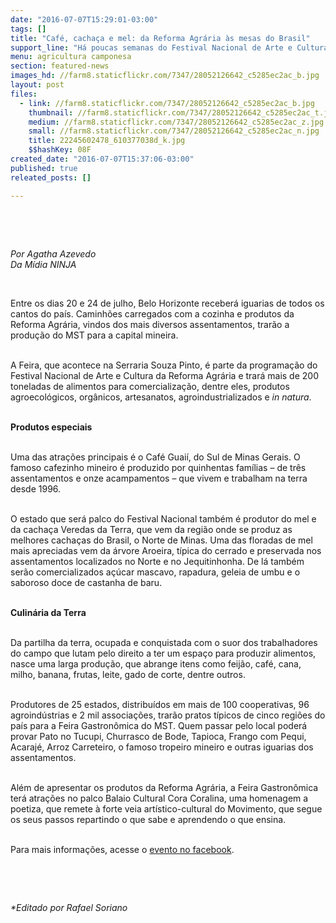 ```yaml
---
date: "2016-07-07T15:29:01-03:00"
tags: []
title: "Café, cachaça e mel: da Reforma Agrária às mesas do Brasil"
support_line: "Há poucas semanas do Festival Nacional de Arte e Cultura da Reforma Agrária, a grande atração é a riqueza da produção do MST."
menu: agricultura camponesa
section: featured-news
images_hd: //farm8.staticflickr.com/7347/28052126642_c5285ec2ac_b.jpg
layout: post
files:
  - link: //farm8.staticflickr.com/7347/28052126642_c5285ec2ac_b.jpg
    thumbnail: //farm8.staticflickr.com/7347/28052126642_c5285ec2ac_t.jpg
    medium: //farm8.staticflickr.com/7347/28052126642_c5285ec2ac_z.jpg
    small: //farm8.staticflickr.com/7347/28052126642_c5285ec2ac_n.jpg
    title: 22245602478_610377038d_k.jpg
    $$hashKey: 08F
created_date: "2016-07-07T15:37:06-03:00"
published: true
releated_posts: []

---
```

<p>&nbsp;</p>

<p>&nbsp;</p>

<p><em>Por Agatha Azevedo<br />
Da M&iacute;dia NINJA</em></p>

<p>&nbsp;</p>

<p>Entre os dias 20 e 24 de julho, Belo Horizonte receber&aacute; iguarias de todos os cantos do pa&iacute;s. Caminh&otilde;es carregados com a cozinha e produtos da Reforma Agr&aacute;ria, vindos dos mais diversos assentamentos, trar&atilde;o a produ&ccedil;&atilde;o do MST para a capital mineira.</p>

<p><br />
A Feira, que acontece na Serraria Souza Pinto, &eacute; parte da programa&ccedil;&atilde;o do Festival Nacional de Arte e Cultura da Reforma Agr&aacute;ria e trar&aacute; mais de 200 toneladas de alimentos para comercializa&ccedil;&atilde;o, dentre eles, produtos agroecol&oacute;gicos, org&acirc;nicos, artesanatos, agroindustrializados e <em>in natura</em>.</p>

<p><br />
<strong>Produtos especiais</strong></p>

<p><br />
Uma das atra&ccedil;&otilde;es principais &eacute; o Caf&eacute; Guai&iacute;, do Sul de Minas Gerais. O famoso cafezinho mineiro &eacute; produzido por quinhentas fam&iacute;lias &ndash; de tr&ecirc;s assentamentos e onze acampamentos &ndash; que vivem e trabalham na terra desde 1996.</p>

<p><br />
O estado que ser&aacute; palco do Festival Nacional tamb&eacute;m &eacute; produtor do mel e da cacha&ccedil;a Veredas da Terra, que vem da regi&atilde;o onde se produz as melhores cacha&ccedil;as do Brasil, o Norte de Minas. Uma das floradas de mel mais apreciadas vem da &aacute;rvore Aroeira, t&iacute;pica do cerrado e preservada nos assentamentos localizados no Norte e no Jequitinhonha. De l&aacute; tamb&eacute;m ser&atilde;o comercializados a&ccedil;&uacute;car mascavo, rapadura, geleia de umbu e o saboroso doce de castanha de baru.</p>

<p><br />
<strong>Culin&aacute;ria da Terra</strong></p>

<p><br />
Da partilha da terra, ocupada e conquistada com o suor dos trabalhadores do campo que lutam pelo direito a ter um espa&ccedil;o para produzir alimentos, nasce uma larga produ&ccedil;&atilde;o, que abrange itens como feij&atilde;o, caf&eacute;, cana, milho, banana, frutas, leite, gado de corte, dentre outros.</p>

<p><br />
Produtores de 25 estados, distribu&iacute;dos em mais de 100 cooperativas, 96 agroind&uacute;strias e 2 mil associa&ccedil;&otilde;es, trar&atilde;o pratos t&iacute;picos de cinco regi&otilde;es do pa&iacute;s para a Feira Gastron&ocirc;mica do MST. Quem passar pelo local poder&aacute; provar Pato no Tucupi, Churrasco de Bode, Tapioca, Frango com Pequi, Acaraj&eacute;, Arroz Carreteiro, o famoso tropeiro mineiro e outras iguarias dos assentamentos.</p>

<p><br />
Al&eacute;m de apresentar os produtos da Reforma Agr&aacute;ria, a Feira Gastron&ocirc;mica ter&aacute; atra&ccedil;&otilde;es no palco Balaio Cultural Cora Coralina, uma homenagem a poetiza, que remete &agrave; forte veia art&iacute;stico-cultural do Movimento, que segue os seus passos repartindo o que sabe e aprendendo o que ensina.</p>

<p><br />
Para mais informa&ccedil;&otilde;es, acesse o <a href="https://goo.gl/P9qI8j">evento no facebook</a>.</p>

<p>&nbsp;</p>

<p>&nbsp;</p>

<p><em>*Editado por Rafael Soriano</em></p>

